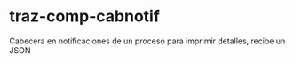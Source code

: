 # traz-comp-cabnotif
Cabecera en notificaciones de un proceso para imprimir detalles, recibe un JSON
